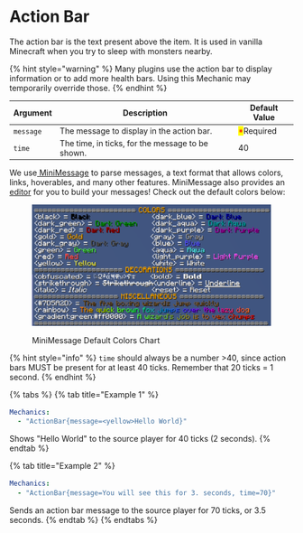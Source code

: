 # Action Bar

The action bar is the text present above the item. It is used in vanilla Minecraft when you try to sleep with monsters nearby.&#x20;

{% hint style="warning" %}
Many plugins use the action bar to display information or to add more health bars. Using this Mechanic may temporarily override those.&#x20;
{% endhint %}

| Argument  | Description                                      | Default Value                              |
| --------- | ------------------------------------------------ | ------------------------------------------ |
| `message` | The message to display in the action bar.        | <mark style="color:red;">\*</mark>Required |
| `time`    | The time, in ticks, for the message to be shown. | 40                                         |

We use[ MiniMessage](https://docs.advntr.dev/minimessage/format.html) to parse messages, a text format that allows colors, links, hoverables, and many other features. MiniMessage also provides an [editor](https://webui.advntr.dev/) for you to build your messages! Check out the default colors below:

<figure><img src="../.gitbook/assets/image (1).png" alt=""><figcaption><p>MiniMessage Default Colors Chart</p></figcaption></figure>

{% hint style="info" %}
`time` should always be a number >40, since action bars MUST be present for at least 40 ticks. Remember that 20 ticks = 1 second.&#x20;
{% endhint %}

{% tabs %}
{% tab title="Example 1" %}
```yaml
Mechanics:
  - "ActionBar{message=<yellow>Hello World}"
```

Shows "Hello World" to the source player for 40 ticks (2 seconds).
{% endtab %}

{% tab title="Example 2" %}
```yaml
Mechanics:
  - "ActionBar{message=You will see this for 3. seconds, time=70}"
```

Sends an action bar message to the source player for 70 ticks, or 3.5 seconds.&#x20;
{% endtab %}
{% endtabs %}



